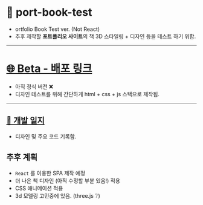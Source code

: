 # 📕 port-book-test
- ortfolio Book Test ver. (Not React) 
- 추후 제작할 **포트폴리오 사이트**의 책 3D 스타일링 + 디자인 등을 테스트 하기 위함.

***

# [🌐 Beta - 배포 링크](https://thisisyjin.github.io/port-book-test/)
- 아직 정식 버전 ❌
- 디자인 테스트를 위해 간단하게 html + css + js 스택으로 제작됨.

***

## [📝 개발 일지](https://velog.io/@thisisyjin/Book-Portfolio-Project-ver0)
- 디자인 및 주요 코드 기록함.


## 추후 계획
- `React` 를 이용한 SPA 제작 예정
- 더 나은 책 디자인 (아직 수정할 부분 있음!) 적용
- CSS 애니메이션 적용
- 3d 모델링 고민중에 있음. (three.js ❔)

